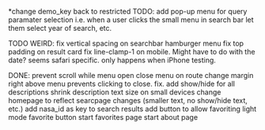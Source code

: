 *change demo_key back to restricted
TODO:
add pop-up menu for query paramater selection i.e. when a user clicks the small menu in search bar let them select year of search, etc.

TODO WEIRD:
fix vertical spacing on searchbar hamburger menu
fix top padding on result card
fix line-clamp-1 on mobile. Might have to do with the date? seems safari specific. only happens when iPhone testing.

DONE:
prevent scroll while menu open
close menu on route change
margin right above menu prevents clicking to close. fix.
add show/hide for all descriptions
shrink description text size on small devices
change homepage to reflect searcpage changes (smaller text, no show/hide text, etc.)
add nasa_id as key to search results
add button to allow favoriting
light mode favorite button
start favorites page
start about page